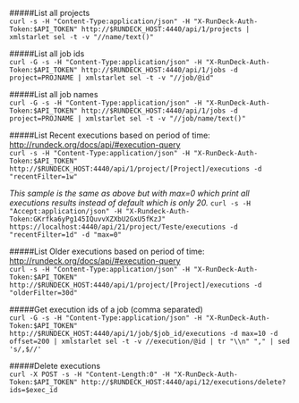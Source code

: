 #####List all projects  
```curl -s -H "Content-Type:application/json" -H "X-RunDeck-Auth-Token:$API_TOKEN" http://$RUNDECK_HOST:4440/api/1/projects | xmlstarlet sel -t -v "//name/text()"```
  
#####List all job ids  
```curl -G -s -H "Content-Type:application/json" -H "X-RunDeck-Auth-Token:$API_TOKEN" http://$RUNDECK_HOST:4440/api/1/jobs -d project=PROJNAME | xmlstarlet sel -t -v "//job/@id"```
  
#####List all job names  
```curl -G -s -H "Content-Type:application/json" -H "X-RunDeck-Auth-Token:$API_TOKEN" http://$RUNDECK_HOST:4440/api/1/jobs -d project=PROJNAME | xmlstarlet sel -t -v "//job/name/text()"```
  
#####List Recent executions based on period of time: http://rundeck.org/docs/api/#execution-query  
```curl -s -H "Content-Type:application/json" -H "X-RunDeck-Auth-Token:$API_TOKEN" http://$RUNDECK_HOST:4440/api/1/project/[Project]/executions -d "recentFilter=1w"```
  
_This sample is the same as above but with max=0 which print all executions results instead of default which is only 20._
```curl -s -H "Accept:application/json" -H "X-Rundeck-Auth-Token:GKrfka6yPg145IQuvvXZXbU2GxU5fKzJ" https://localhost:4440/api/21/project/Teste/executions -d "recentFilter=1d" -d "max=0"```
  
#####List Older executions based on period of time: http://rundeck.org/docs/api/#execution-query  
```curl -s -H "Content-Type:application/json" -H "X-RunDeck-Auth-Token:$API_TOKEN" http://$RUNDECK_HOST:4440/api/1/project/[Project]/executions -d "olderFilter=30d"```
  
#####Get execution ids of a job (comma separated)  
```curl -G -s -H "Content-Type:application/json" -H "X-RunDeck-Auth-Token:$API_TOKEN" http://$RUNDECK_HOST:4440/api/1/job/$job_id/executions -d max=10 -d offset=200 | xmlstarlet sel -t -v //execution/@id | tr "\\n" "," | sed 's/,$//'```
  
#####Delete executions  
```curl -X POST -s -H "Content-Length:0" -H "X-RunDeck-Auth-Token:$API_TOKEN" http://$RUNDECK_HOST:4440/api/12/executions/delete?ids=$exec_id```
  
